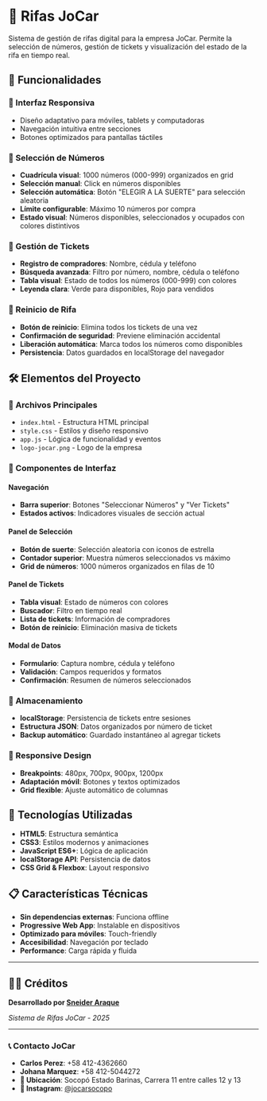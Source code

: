 # 🎯 Rifas JoCar

Sistema de gestión de rifas digital para la empresa JoCar. Permite la selección de números, gestión de tickets y visualización del estado de la rifa en tiempo real.

## 🚀 Funcionalidades

### 📱 Interfaz Responsiva
- Diseño adaptativo para móviles, tablets y computadoras
- Navegación intuitiva entre secciones
- Botones optimizados para pantallas táctiles

### 🎲 Selección de Números
- **Cuadrícula visual**: 1000 números (000-999) organizados en grid
- **Selección manual**: Click en números disponibles
- **Selección automática**: Botón "ELEGIR A LA SUERTE" para selección aleatoria
- **Límite configurable**: Máximo 10 números por compra
- **Estado visual**: Números disponibles, seleccionados y ocupados con colores distintivos

### 🎫 Gestión de Tickets
- **Registro de compradores**: Nombre, cédula y teléfono
- **Búsqueda avanzada**: Filtro por número, nombre, cédula o teléfono
- **Tabla visual**: Estado de todos los números (000-999) con colores
- **Leyenda clara**: Verde para disponibles, Rojo para vendidos

### 🔄 Reinicio de Rifa
- **Botón de reinicio**: Elimina todos los tickets de una vez
- **Confirmación de seguridad**: Previene eliminación accidental
- **Liberación automática**: Marca todos los números como disponibles
- **Persistencia**: Datos guardados en localStorage del navegador

## 🛠️ Elementos del Proyecto

### 📄 Archivos Principales
- `index.html` - Estructura HTML principal
- `style.css` - Estilos y diseño responsivo
- `app.js` - Lógica de funcionalidad y eventos
- `logo-jocar.png` - Logo de la empresa

### 🎨 Componentes de Interfaz

#### Navegación
- **Barra superior**: Botones "Seleccionar Números" y "Ver Tickets"
- **Estados activos**: Indicadores visuales de sección actual

#### Panel de Selección
- **Botón de suerte**: Selección aleatoria con iconos de estrella
- **Contador superior**: Muestra números seleccionados vs máximo
- **Grid de números**: 1000 números organizados en filas de 10

#### Panel de Tickets
- **Tabla visual**: Estado de números con colores
- **Buscador**: Filtro en tiempo real
- **Lista de tickets**: Información de compradores
- **Botón de reinicio**: Eliminación masiva de tickets

#### Modal de Datos
- **Formulario**: Captura nombre, cédula y teléfono
- **Validación**: Campos requeridos y formatos
- **Confirmación**: Resumen de números seleccionados

### 💾 Almacenamiento
- **localStorage**: Persistencia de tickets entre sesiones
- **Estructura JSON**: Datos organizados por número de ticket
- **Backup automático**: Guardado instantáneo al agregar tickets

### 📱 Responsive Design
- **Breakpoints**: 480px, 700px, 900px, 1200px
- **Adaptación móvil**: Botones y textos optimizados
- **Grid flexible**: Ajuste automático de columnas

## 🔧 Tecnologías Utilizadas

- **HTML5**: Estructura semántica
- **CSS3**: Estilos modernos y animaciones
- **JavaScript ES6+**: Lógica de aplicación
- **localStorage API**: Persistencia de datos
- **CSS Grid & Flexbox**: Layout responsivo

## 📋 Características Técnicas

- **Sin dependencias externas**: Funciona offline
- **Progressive Web App**: Instalable en dispositivos
- **Optimizado para móviles**: Touch-friendly
- **Accesibilidad**: Navegación por teclado
- **Performance**: Carga rápida y fluida

---

## 👨‍💻 Créditos

**Desarrollado por [Sneider Araque](https://github.com/sneider22)**

*Sistema de Rifas JoCar - 2025*

---

### 📞 Contacto JoCar
- **Carlos Perez**: +58 412-4362660
- **Johana Marquez**: +58 412-5044272
- **📍 Ubicación**: Socopó Estado Barinas, Carrera 11 entre calles 12 y 13
- **📱 Instagram**: [@jocarsocopo](https://www.instagram.com/jocarsocopo) 
